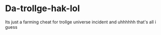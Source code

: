 # Da-trollge-hak-lol
Its just a farming cheat for trollge universe incident and uhhhhhh that's all i guess
